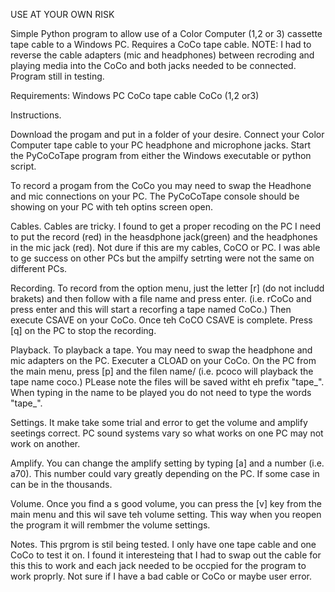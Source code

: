 USE AT YOUR OWN RISK

Simple Python program to allow use of a Color Computer (1,2 or 3) cassette tape cable to a Windows PC. 
Requires a CoCo tape cable.
NOTE: I had to reverse the cable adapters (mic and headphones) between recroding and playing media into the CoCo and both jacks needed to be connected.
Program still in testing.

Requirements:
Windows PC
CoCo tape cable
CoCo (1,2 or3)

Instructions.

Download the progam and put in a folder of your desire.
Connect your Color Computer tape cable to your PC headphone and microphone jacks.
Start the PyCoCoTape program from either the Windows executable or python script.

To record a progam from the CoCo you may need to swap the Headhone and mic connections on your PC.
The PyCoCoTape console should be showing on your PC with teh optins screen open.

Cables.
Cables are tricky. I found to get a proper recoding on the PC I need to put the record (red) in the heasdphone jack(green) and the headphones in the mic jack (red). Not dure if this are my cables, CoCO or PC. I was able to ge success on other PCs but the ampilfy setrting were not the same on different PCs. 

Recording.
To record from the option menu, just the letter [r] (do not includd brakets) and then follow with a file name and press enter. (i.e. rCoCo and press enter and this will start a recorfing a tape named CoCo.) Then execute CSAVE on your CoCo. Once teh CoCO CSAVE is complete. Press [q] on the PC to stop the recording.

Playback.
To playback a tape. You may need to swap the headphone and mic adapters on the PC. Executer a CLOAD on your CoCo. On the PC from the main menu, press [p] and the filen name/ (i.e. pcoco will playback the tape name coco.) PLease note the files will be saved witht eh prefix "tape_". When typing in the name to be played you do not need to type the words "tape_".

Settings.
It make take some trial and error to get the volume and amplify seetings correct. PC sound systems vary so what works on one PC may not work on another. 

Amplify.
You can change the amplify setting by typing [a] and a number (i.e. a70). This number could vary greatly depending on the PC. If some case in can be in the thousands.

Volume.
Once you find a s good volume, you can press the [v] key from the main menu and this wil save teh volume setting. This way when you reopen the program it will rembmer the volume settings.

Notes.
This prgrom is stil being tested. I only have one tape cable and one CoCo to test it on. I found it interesteing that I had to swap out the cable for this this to work and each jack needed to be occpied for the program to work proprly.  Not sure if I have a bad cable or CoCo or maybe user error.



